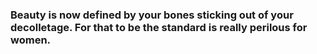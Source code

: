 ### Beauty is now defined by your bones sticking out of your decolletage. For that to be the standard is really perilous for women.
